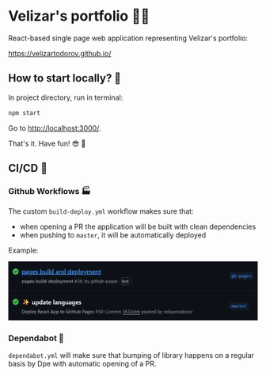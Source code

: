 # Velizar's portfolio 👨‍💼

React-based single page web application representing Velizar's portfolio:

<https://velizartodorov.github.io/>

## How to start locally? 🤔

In project directory, run in terminal:

```js
npm start
```

Go to <http://localhost:3000/>.

That's it. Have fun! 😎 🎉

## CI/CD 🚀

### Github Workflows 🏭

The custom `build-deploy.yml` workflow makes sure that:

- when opening a PR the application will be built with clean dependencies
- when pushing to `master`, it will be automatically deployed

Example:

![cicd](assets/cicd.png)

### Dependabot 🤖

`dependabot.yml` will make sure that bumping of library happens on a regular basis by Dpe with automatic opening of a PR.
